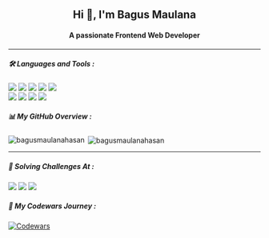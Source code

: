 <h2 align="center">Hi 👋, I'm Bagus Maulana</h2>
<h4 align="center">A passionate Frontend Web Developer</h4>

<!-- <h5 align="left">Connect with me:</h5> -->

---
<h5 align="left">🛠 Languages and Tools :</h5>
<div>
  <img src="https://img.shields.io/badge/HTML5-E34F26?style=for-the-badge&logo=html5&logoColor=white" />
  <img src="https://img.shields.io/badge/CSS3-1572B6?style=for-the-badge&logo=css3&logoColor=white" />
  <img src="https://img.shields.io/badge/JavaScript-323330?style=for-the-badge&logo=javascript&logoColor=F7DF1E" />
  <img src="https://img.shields.io/badge/Tailwind_CSS-38B2AC?style=for-the-badge&logo=tailwind-css&logoColor=white" />
  <img src="https://img.shields.io/badge/React-323330?style=for-the-badge&logo=react&logoColor=61DAF" />
<div/>
<div>
  <img src="https://img.shields.io/badge/Node%20js-339933?style=for-the-badge&logo=nodedotjs&logoColor=white" />
  <img src="https://img.shields.io/badge/Express%20js-323330?style=for-the-badge&logo=express&logoColor=white" />
  <img src="https://img.shields.io/badge/MySQL-005C84?style=for-the-badge&logo=mysql&logoColor=white" />
  <img src="https://img.shields.io/badge/GIT-E44C30?style=for-the-badge&logo=git&logoColor=white" />
  <!-- <img src="https://img.shields.io/badge/next%20js-000000?style=for-the-badge&logo=nextdotjs&logoColor=white" /> -->
</div>

<h5 align="left">📊 My GitHub Overview :</h5>
<p><img align="left" src="https://github-readme-stats.vercel.app/api/top-langs?username=bagusmaulanahasan&show_icons=true&locale=en&layout=compact" alt="bagusmaulanahasan" /></p>
<p>&nbsp;<img align="center" src="https://github-readme-stats.vercel.app/api?username=bagusmaulanahasan&show_icons=true&locale=en" alt="bagusmaulanahasan" /></p>

---
<h5 align="left">🎯 Solving Challenges At :</h5>
<a href="https://www.codewars.com/users/bee_m"><img src="https://img.shields.io/badge/Codewars-B1361E?style=for-the-badge&logo=Codewars&logoColor=white" /></a>
<a href="https://www.hackerrank.com/profile/bagusmaulana0320"><img src="https://img.shields.io/badge/-Hackerrank-2EC866?style=for-the-badge&logo=HackerRank&logoColor=white"/></a>
<a href="https://leetcode.com/u/zuEYZcdaVx/"><img src="https://img.shields.io/badge/-LeetCode-FFA116?style=for-the-badge&logo=LeetCode&logoColor=black"/></a>

<h5>🚀 My Codewars Journey :</h5>

[![Codewars](https://www.codewars.com/users/bee_m/badges/small)](https://www.codewars.com/users/bee_m)

